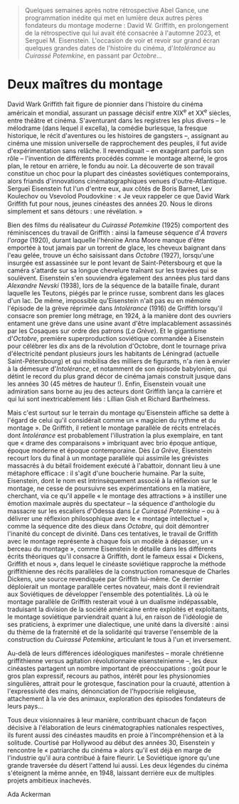 > Quelques semaines après notre rétrospective Abel Gance, une programmation inédite qui met en lumière deux autres pères fondateurs du montage moderne : David W. Griffith, en prolongement de la rétrospective qui lui avait été consacrée à l'automne 2023, et Sergueï M. Eisenstein. L'occasion de voir et revoir sur grand écran quelques grandes dates de l'histoire du cinéma, d'_Intolérance_ au _Cuirassé Potemkine_, en passant par _Octobre_...

# Deux maîtres du montage

David Wark Griffith fait figure de pionnier dans l'histoire du cinéma américain et mondial, assurant un passage décisif entre XIX<sup>e</sup> et XX<sup>e</sup> siècles, entre théâtre et cinéma. S'aventurant dans les registres les plus divers – le mélodrame (dans lequel il excella), la comédie burlesque, la fresque historique, le récit d'aventures ou les histoires de gangsters –, assignant au cinéma une mission universelle de rapprochement des peuples, il fut avide d'expérimentation sans relâche. Il revendiquait – en exagérant parfois son rôle – l'invention de différents procédés comme le montage alterné, le gros plan, le retour en arrière, le fondu au noir. La découverte de son travail constitue un choc pour la plupart des cinéastes soviétiques contemporains, alors friands d'innovations cinématographiques venues d'outre-Atlantique. Sergueï Eisenstein fut l'un d'entre eux, aux côtés de Boris Barnet, Lev Koulechov ou Vsevolod Poudovkine : « Je veux rappeler ce que David Wark Griffith fut pour nous, jeunes cinéastes des années 20. Nous le dirons simplement et sans détours : une révélation. »

Bien des films du réalisateur du _Cuirassé Potemkine_ (1925) comportent des réminiscences du travail de Griffith : ainsi la fameuse séquence d'_À travers l'orage_ (1920), durant laquelle l'héroïne Anna Moore manque d'être emportée à tout jamais par un torrent de glace, les cheveux baignant dans l'eau gelée, trouve un écho saisissant dans _Octobre_ (1927), lorsqu'une insurgée est assassinée sur le pont levant de Saint-Pétersbourg et que la caméra s'attarde sur sa longue chevelure traînant sur les travées qui se soulèvent. Eisenstein s'en souviendra également des années plus tard dans _Alexandre Nevski_ (1938), lors de la séquence de la bataille finale, durant laquelle les Teutons, piégés par le prince russe, sombrent dans les glaces d'un lac. De même, impossible qu'Eisenstein n'ait pas eu en mémoire l'épisode de la grève réprimée dans _Intolérance_ (1916) de Griffith lorsqu'il consacre son premier long métrage, en 1924, à la manière dont des ouvriers entament une grève dans une usine avant d'être implacablement assassinés par les Cosaques sur ordre des patrons (_La Grève_). Et le gigantisme d'_Octobre_, première superproduction soviétique commandée à Eisenstein pour célébrer les dix ans de la révolution d'Octobre, dont le tournage priva d'électricité pendant plusieurs jours les habitants de Léningrad (actuelle Saint-Pétersbourg) et qui mobilisa des milliers de figurants, n'a rien à envier à la démesure d'_Intolérance_, et notamment de son épisode babylonien, qui détint le record du plus grand décor de cinéma jamais construit jusque dans les années 30 (45 mètres de hauteur !). Enfin, Eisenstein vouait une admiration sans borne au jeu des acteurs dont Griffith lança la carrière et qui lui sont inextricablement liés : Lillian Gish et Richard Barthelmess.

Mais c'est surtout sur le terrain du montage qu'Eisenstein affiche sa dette à l'égard de celui qu'il considérait comme un « magicien du rythme et du montage ». De Griffith, il retient le montage parallèle de récits entrelacés dont _Intolérance_ est probablement l'illustration la plus exemplaire, en tant que « drame des comparaisons » imbriquant avec brio époque antique, époque moderne et époque contemporaine. Dès _La Grève_, Eisenstein recourt lors du final à un montage parallèle qui assimile les grévistes massacrés à du bétail froidement exécuté à l'abattoir, donnant lieu à une métaphore efficace : il s'agit d'une boucherie humaine. Par la suite, Eisenstein, dont le nom est intrinsèquement associé à la réflexion sur le montage, ne cesse de poursuivre ses expérimentations en la matière, cherchant, via ce qu'il appelle « le montage des attractions » à instiller une émotion maximale auprès du spectateur – la séquence d'anthologie du massacre sur les escaliers d'Odessa dans _Le Cuirassé Potemkine_ – ou à délivrer une réflexion philosophique avec le « montage intellectuel », comme la séquence dite des dieux dans _Octobre_, qui doit démontrer l'inanité du concept de divinité. Dans ces tentatives, le travail de Griffith avec le montage représente à chaque fois un modèle à dépasser, un « berceau du montage », comme Eisenstein le détaille dans les différents écrits théoriques qu'il consacre à Griffith, dont le fameux essai « Dickens, Griffith et nous », dans lequel le cinéaste soviétique rapproche la méthode griffithienne des récits parallèles de la construction romanesque de Charles Dickens, une source revendiquée par Griffith lui-même. Ce dernier déploierait un montage parallèle certes novateur, mais dont il reviendrait aux Soviétiques de développer l'ensemble des potentialités. Là où le montage parallèle de Griffith resterait voué à un dualisme indépassable, traduisant la division de la société américaine entre exploités et exploitants, le montage soviétique parviendrait quant à lui, en raison de l'idéologie de ses praticiens, à exprimer une dialectique, une unité dans la diversité : ainsi du thème de la fraternité et de la solidarité qui traverse l'ensemble de la construction du _Cuirassé Potemkine_, articulant le tous à l'un et inversement.

Au-delà de leurs différences idéologiques manifestes – morale chrétienne griffithienne versus agitation révolutionnaire eisensteinienne –, les deux cinéastes partagent un nombre important de préoccupations : goût pour le gros plan expressif, recours au pathos, intérêt pour les physionomies singulières, attrait pour le grotesque, fascination pour la cruauté, attention à l'expressivité des mains, dénonciation de l'hypocrisie religieuse, attachement à la vie des animaux, exploration des épisodes fondateurs de leurs pays...

Tous deux visionnaires à leur manière, contribuant chacun de façon décisive à l'élaboration de leurs cinématographies nationales respectives, ils furent aussi des cinéastes maudits en proie à l'incompréhension et à la solitude. Courtisé par Hollywood au début des années 30, Eisenstein y rencontre le « patriarche du cinéma » alors qu'il est déjà en marge de l'industrie qu'il aura contribué à faire fleurir. Le Soviétique ignore qu'une grande traversée du désert l'attend lui aussi. Les deux légendes du cinéma s'éteignent la même année, en 1948, laissant derrière eux de multiples projets ambitieux inachevés.

<div class="author">Ada Ackerman</div>
